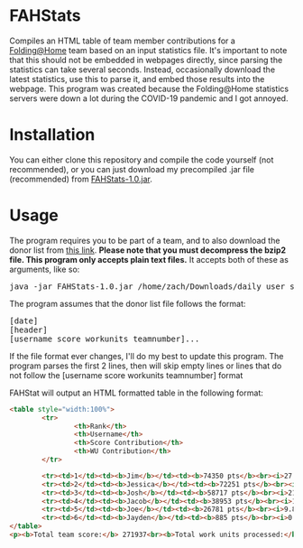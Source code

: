 # FAHStats
Compiles an HTML table of team member contributions for a [Folding@Home](https://foldingathome.org/) team based on an input statistics file. It's important to note that this should not be embedded in webpages directly, since parsing the statistics can take several seconds. Instead, occasionally download the latest statistics, use this to parse it, and embed those results into the webpage.
This program was created because the Folding@Home statistics servers were down a lot during the COVID-19 pandemic and I got annoyed.

# Installation
You can either clone this repository and compile the code yourself (not recommended), or you can just download my precompiled .jar file (recommended) from [FAHStats-1.0.jar](https://github.com/TheFuzzyFish/FAHStats/raw/master/FAHStats-1.0.jar).

# Usage
The program requires you to be part of a team, and to also download the donor list from [this link](https://apps.foldingathome.org/daily_user_summary.txt.bz2). **Please note that you must decompress the bzip2 file. This program only accepts plain text files.** It accepts both of these as arguments, like so:
<pre>
java -jar FAHStats-1.0.jar /home/zach/Downloads/daily_user_summary.txt 255847
</pre>

The program assumes that the donor list file follows the format:
<pre>
[date]
[header]
[username score workunits teamnumber]...
</pre>
If the file format ever changes, I'll do my best to update this program.
The program parses the first 2 lines, then will skip empty lines or lines that do not follow the [username score workunits teamnumber] format

FAHStat will output an HTML formatted table in the following format:
```html
<table style="width:100%">
        <tr>
                <th>Rank</th>
                <th>Username</th>
                <th>Score Contribution</th>
                <th>WU Contribution</th>
        </tr>

        <tr><td>1</td><td><b>Jim</b></td><td><b>74350 pts</b><br><i>27.34%</i></td><td><b>9 units</b><br><i>20.45%</i></td></tr>
        <tr><td>2</td><td><b>Jessica</b></td><td><b>72251 pts</b><br><i>26.57%</i></td><td><b>18 units</b><br><i>40.91%</i></td></tr>
        <tr><td>3</td><td><b>Josh</b></td><td><b>58717 pts</b><br><i>21.59%</i></td><td><b>7 units</b><br><i>15.91%</i></td></tr>
        <tr><td>4</td><td><b>Jacob</b></td><td><b>38953 pts</b><br><i>14.32%</i></td><td><b>5 units</b><br><i>11.36%</i></td></tr>
        <tr><td>5</td><td><b>Joe</b></td><td><b>26781 pts</b><br><i>9.85%</i></td><td><b>4 units</b><br><i>9.09%</i></td></tr>
        <tr><td>6</td><td><b>Jayden</b></td><td><b>885 pts</b><br><i>0.33%</i></td><td><b>1 units</b><br><i>2.27%</i></td></tr>
</table>
<p><b>Total team score:</b> 271937<br><b>Total work units processed:</b> 44<br>Last Updated: Thu Apr 02 02:17:14 GMT 2020</p>

```
